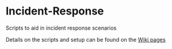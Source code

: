 # Incident-Response
Scripts to aid in incident response scenarios

Details on the scripts and setup can be found on the [Wiki pages](https://github.com/sophos-cybersecurity/Incident-Response/wiki)
